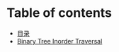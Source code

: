 # Table of contents

* [目录](README.md)
* [Binary Tree Inorder Traversal](binary-tree-inorder-traversal.md)

